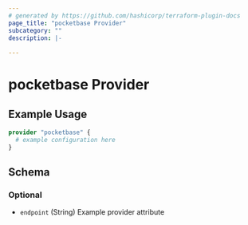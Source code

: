 ```yaml
---
# generated by https://github.com/hashicorp/terraform-plugin-docs
page_title: "pocketbase Provider"
subcategory: ""
description: |-
  
---
```


# pocketbase Provider



## Example Usage

```terraform
provider "pocketbase" {
  # example configuration here
}
```

<!-- schema generated by tfplugindocs -->
## Schema

### Optional

- `endpoint` (String) Example provider attribute
